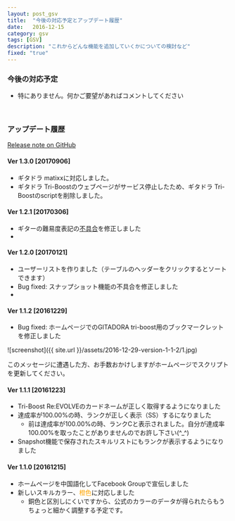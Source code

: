 ```yaml
---
layout: post_gsv
title:  "今後の対応予定とアップデート履歴"
date:   2016-12-15
category: gsv
tags: [GSV]
description: "これからどんな機能を追加していくかについての検討など"
fixed: "true"
---
```


### 今後の対応予定
* 特にありません。何かご要望があればコメントしてください

<br/>

### アップデート履歴

[Release note on GitHub](https://github.com/matsumatsu233/gitadora-skill-viewer/releases)

#### Ver 1.3.0 [20170906]
* ギタドラ matixxに対応しました。
* ギタドラ Tri-Boostのウェブページがサービス停止したため、ギタドラ Tri-Boostのscriptを削除しました。

#### Ver 1.2.1 [20170306]
* ギターの難易度表記の[不具合](http://disq.us/p/1gbh2hm)を修正しました
* <font color="#fdfdfd">tried to render index page by reactjs</font>

#### Ver 1.2.0 [20170121]
* ユーザーリストを作りました（テーブルのヘッダーをクリックするとソートできます）
* Bug fixed: スナップショット機能の不具合を修正しました
* <font color="#fdfdfd">code refactoring</font>

#### Ver 1.1.2 [20161229]
* Bug fixed: ホームページでのGITADORA tri-boost用のブックマークレットを修正しました

![screenshot]({{ site.url }}/assets/2016-12-29-version-1-1-2/1.jpg)

このメッセージに遭遇した方、お手数おかけしますがホームページでスクリプトを更新してください。

#### Ver 1.1.1 [20161223]
* Tri-Boost Re:EVOLVEのカードネームが正しく取得するようになりました
* 達成率が100.00%の時、ランクが正しく表示（SS）するになりました
  * 前は達成率が100.00%の時、ランクCと表示されました。自分が達成率100.00%を取ったことがありませんのでお許し下さい(^_^)
* Snapshot機能で保存されたスキルリストにもランクが表示するようになりました

#### Ver 1.1.0 [20161215]
* ホームページを中国語化してFacebook Groupで宣伝しました
* 新しいスキルカラー、<font color="orange">橙色</font>に対応しました
  * 銅色と区別しにくいですから、公式のカラーのデータが得られたらもうちょっと細かく調整する予定です。